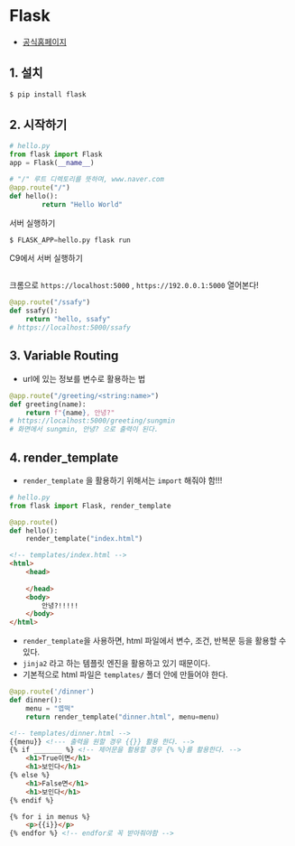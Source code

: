 # Flask

* [공식홈페이지](http://flask.pocoo.org/)

## 1. 설치

``` python
$ pip install flask
```

## 2. 시작하기

```python
# hello.py
from flask import Flask
app = Flask(__name__)

# "/" 루트 디렉토리를 뜻하며, www.naver.com
@app.route("/")
def hello():
    	return "Hello World"
```

서버 실행하기

``` python
$ FLASK_APP=hello.py flask run
```

C9에서 서버 실행하기

```

```

크롬으로 `https://localhost:5000` , `https://192.0.0.1:5000` 열어본다!

``` python
@app.route("/ssafy")
def ssafy():
    return "hello, ssafy"
# https://localhost:5000/ssafy
```

## 3. Variable Routing

* url에 있는 정보를 변수로 활용하는 법

```python
@app.route("/greeting/<string:name>")
def greeting(name):
    return f"{name}, 안녕?"
# https://localhost:5000/greeting/sungmin
# 화면에서 sungmin, 안녕? 으로 출력이 된다.
```

## 4. render_template

* `render_template` 을 활용하기 위해서는 `import` 해줘야 함!!!

``` python
# hello.py
from flask import Flask, render_template

@app.route()
def hello():
    render_template("index.html")
```

``` html
<!-- templates/index.html -->
<html>
    <head>
        
    </head>
    <body>
        안녕?!!!!!
    </body>
</html>
```

* `render_template`을 사용하면, html 파일에서 변수, 조건, 반복문 등을 활용할 수 있다.
* `jinja2` 라고 하는 템플릿 엔진을 활용하고 있기 때문이다.
* 기본적으로 html 파일은 `templates/` 폴더 안에 만들어야 한다.

``` python
@app.route('/dinner')
def dinner():
    menu = "엽떡"
    return render_template("dinner.html", menu=menu)
```

``` html
<!-- templates/dinner.html -->
{{menu}} <!--- 출력을 원할 경우 {{}} 활용 한다. -->
{% if _______ %} <!-- 제어문을 활용할 경우 {% %}를 활용한다. -->
	<h1>True이면</h1>
	<h1>보인다</h1>
{% else %}
	<h1>False면</h1>
	<h1>보인다</h1>
{% endif %}

{% for i in menus %}
	<p>{{i}}</p>
{% endfor %} <!-- endfor로 꼭 받아줘야함 -->
```





